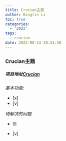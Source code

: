 ```yaml
---
title: Crucian主题
author: Binglin Li
toc: true
categories:
  - '2022'
tags:
  - crucian
date: 2022-08-23 20:51:58
---
```


### Crucian主题

##### 项目地址[Crucian](https://github.com/binglinli/hexo-theme-crucian)
 
*基本功能:*
- [x] 
- [v]


*待解决的问题*

- [x]
- [v]
